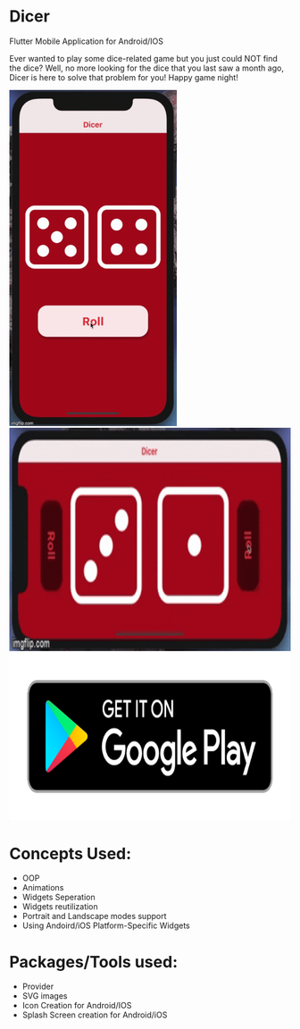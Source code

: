 # Dicer
Flutter Mobile Application for Android/IOS



Ever wanted to play some dice-related game but you just could NOT find the dice?
Well, no more looking for the dice that you last saw a month ago, Dicer is here to solve that problem for you! 
Happy game night!


<img src = "portrait.gif" width = "300" >


<img src = "lanscape.gif" height = "400" >

<img src = "google-play-badge.png" height = "300">

# Concepts Used:
- OOP
- Animations
- Widgets Seperation
- Widgets reutilization
- Portrait and Landscape modes support
- Using Andoird/iOS Platform-Specific Widgets 

# Packages/Tools used:
- Provider
- SVG images
- Icon Creation for Android/IOS
- Splash Screen creation for Android/iOS
